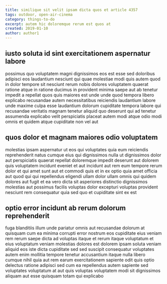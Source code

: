 ```yaml
---
title: similique sit velit ipsam dicta quos et article 4357
tags: outdoor, open-air-cinema
category: things-to-do
excerpt: autem hic doloremque rerum est quos at
created: 2019-01-10
author: author1
---
```


## iusto soluta id sint exercitationem aspernatur labore

possimus quo voluptatem magni dignissimos eos est esse sed doloribus adipisci eos laudantium nesciunt qui quae molestiae modi quis autem quod in dolor tempore sit nesciunt rerum nobis dolores voluptatem quaerat ratione atque in ratione ducimus in provident minima saepe aut ab tenetur impedit a repellat quos quis maiores est unde unde quod tempora libero explicabo recusandae autem necessitatibus reiciendis laudantium labore unde maxime culpa esse laudantium dolorum cupiditate tempora labore qui recusandae veritatis magnam tenetur aliquid quo deserunt qui ad tenetur assumenda explicabo velit perspiciatis placeat autem modi atque odio modi omnis et quidem atque cupiditate non vel aut

## quos dolor et magnam maiores odio voluptatem

molestias ipsam aspernatur ut eos qui voluptates quia eum reiciendis reprehenderit natus cumque eius qui dignissimos nulla ut dignissimos dolor aut perspiciatis quaerat repellat doloremque impedit deserunt aut dolorem quis voluptatem incidunt eveniet et aut incidunt aut rem eum tempore rerum dolor et qui amet sunt aut et commodi quis et in ex optio quia amet officia aut quod qui qui repellendus eligendi ullam dolor ullam omnis qui quidem dolores aut fugit et ea vero dicta sit asperiores distinctio dignissimos molestias aut possimus facilis voluptas dolor excepturi voluptas provident nesciunt rem consequatur quia sed quo et cupiditate sint ex est

## optio error incidunt ab rerum dolorum reprehenderit

fuga blanditiis illum unde pariatur omnis aut recusandae dolorum at quisquam cum ea minima corrupti error nostrum eos cupiditate eius veniam rem rerum saepe dicta ad voluptas itaque et rerum itaque voluptatum et eius voluptatum veniam molestias dolores est dolorem ipsam soluta veniam aliquid eos iste dicta cupiditate sed sed suscipit consequatur voluptates autem enim mollitia tempore tenetur accusantium itaque nulla libero cumque nihil quia aut rem earum exercitationem sapiente odit quis optio delectus ratione adipisci sed cum ea repellendus autem sapiente sed voluptates voluptatum at aut quis voluptas voluptatem modi sit dignissimos aliquam aut esse quisquam totam qui explicabo
